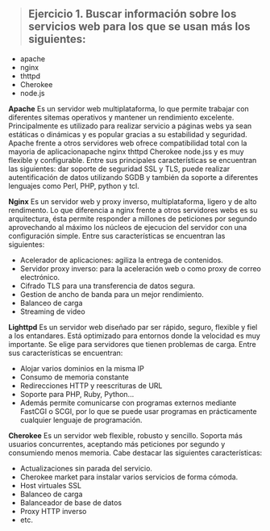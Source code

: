 
> ## Ejercicio 1. Buscar información sobre los servicios web para los que se usan más los siguientes:
- apache
- nginx
- thttpd
- Cherokee
- node.js


**Apache**
Es un servidor web multiplataforma, lo que permite trabajar con diferentes sitemas operativos y mantener un rendimiento excelente. Principalmente es utilizado para realizar servicio a páginas webs ya sean estáticas o dinámicas y es popular gracias a su estabilidad y seguridad.
Apache frente a otros servidores web ofrece compatibilidad total con la mayoria de aplicacionapache
nginx
thttpd
Cherokee
node.jss y es muy flexible y configurable.
Entre sus principales características se encuentran las siguientes:
dar soporte de seguridad SSL y TLS, puede realizar autentificación de datos utilizando SGDB y también da soporte a diferentes lenguajes como Perl, PHP, python y tcl.

**Nginx**
Es un servidor web y proxy inverso, multiplataforma, ligero y de alto rendimento. Lo que diferencia a nginx frente a otros servidores webs es su arquitectura, ésta permite responder a millones de peticiones por segundo aprovechando al máximo los núcleos de ejecucion del servidor con una configuración simple.
Entre sus características se encuentran las siguientes:

- Acelerador de aplicaciones: agiliza la entrega de contenidos.
- Servidor proxy inverso: para la aceleración web o como proxy de correo electrónico.
- Cifrado TLS para una transferencia de datos segura.
- Gestion de ancho de banda para un mejor rendimiento.
- Balanceo de carga
- Streaming de video

**Lighttpd**
Es un servidor web diseñado par ser rápido, seguro, flexible y fiel a los entandares. Está optimizado para entornos donde la velocidad es muy importante. Se elige para servidores que tienen problemas de carga.
Entre sus características se encuentran:

- Alojar varios dominios en la misma IP
-  Consumo de memoria constante
- Redirecciones HTTP y reescrituras de URL
- Soporte para PHP, Ruby, Python...
- Además permite comunicarse con programas externos mediante FastCGI o SCGI, por lo que se puede usar programas en prácticamente cualquier lenguaje de programación.

**Cherokee**
Es un servidor web flexible, robusto y sencillo. Soporta más usuarios  concurrentes, aceptando más peticiones por segundo y consumiendo menos memoria. Cabe destacar las siguientes características:

- Actualizaciones sin parada del servicio.
- Cherokee market para instalar varios servicios de forma cómoda.
- Host virtuales SSL
- Balanceo de carga 
- Balanceador de base de datos
- Proxy HTTP inverso
- etc.
